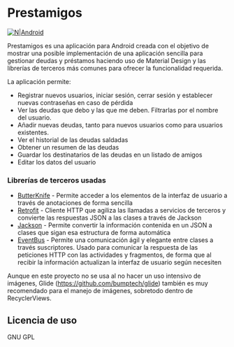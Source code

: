 # Prestamigos

[![N|Android](https://www.android.com/static/2016/img/logo-android-green_2x.png)]()

Prestamigos es una aplicación para Android creada con el objetivo de mostrar una posible implementación de una aplicación sencilla para gestionar deudas y préstamos haciendo uso de Material Design y las librerías de terceros más comunes para ofrecer la funcionalidad requerida.

La aplicación permite:

  - Registrar nuevos usuarios, iniciar sesión, cerrar sesión y establecer nuevas contraseñas en caso de pérdida
  - Ver las deudas que debo y las que me deben. Filtrarlas por el nombre del usuario.
  - Añadir nuevas deudas, tanto para nuevos usuarios como para usuarios existentes.
  - Ver el historial de las deudas saldadas
  - Obtener un resumen de las deudas
  - Guardar los destinatarios de las deudas en un listado de amigos
  - Editar los datos del usuario

### Librerías de terceros usadas

* [ButterKnife](http://jakewharton.github.io/butterknife/) - Permite acceder a los elementos de la interfaz de usuario a través de anotaciones de forma sencilla
* [Retrofit](http://square.github.io/retrofit/) - Cliente HTTP que agiliza las llamadas a servicios de terceros y convierte las respuestas JSON a las clases a través de Jackson
* [Jackson](https://github.com/FasterXML/jackson) - Permite convertir la información contenida en un JSON a clases que sigan esa estructura de forma automática
* [EventBus](https://github.com/greenrobot/EventBus) - Permite una comunicación ágil y elegante entre clases a través suscriptores. Usado para comunicar la respuesta de las peticiones HTTP con las actividades y fragmentos, de forma que al recibir la información actualizan la interfaz de usuario según necesiten

Aunque en este proyecto no se usa al no hacer un uso intensivo de imágenes, Glide (https://github.com/bumptech/glide) también es muy recomendado para el manejo de imágenes, sobretodo dentro de RecyclerViews.

Licencia de uso
----

GNU GPL


